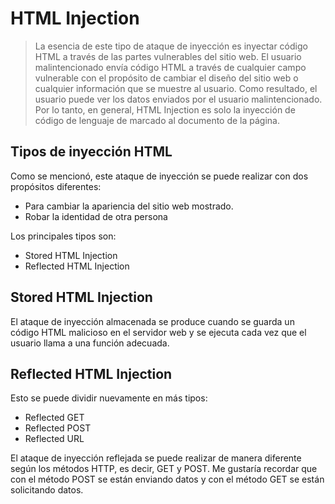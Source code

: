 # HTML Injection
> La esencia de este tipo de ataque de inyección es inyectar código HTML a través de las partes vulnerables del sitio web. El usuario malintencionado envía código HTML a través de cualquier campo vulnerable con el propósito de cambiar el diseño del sitio web o cualquier información que se muestre al usuario.
> Como resultado, el usuario puede ver los datos enviados por el usuario malintencionado. Por lo tanto, en general, HTML Injection es solo la inyección de código de lenguaje de marcado al documento de la página.
## Tipos de inyección HTML
Como se mencionó, este ataque de inyección se puede realizar con dos propósitos diferentes:
* Para cambiar la apariencia del sitio web mostrado.
* Robar la identidad de otra persona

Los principales tipos son:
* Stored HTML Injection
* Reflected HTML Injection
## Stored HTML Injection
El ataque de inyección almacenada se produce cuando se guarda un código HTML malicioso en el servidor web y se ejecuta cada vez que el usuario llama a una función adecuada.
## Reflected HTML Injection
Esto se puede dividir nuevamente en más tipos:
* Reflected GET
* Reflected POST
* Reflected URL

El ataque de inyección reflejada se puede realizar de manera diferente según los métodos HTTP, es decir, GET y POST. Me gustaría recordar que con el método POST se están enviando datos y con el método GET se están solicitando datos.
